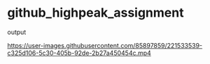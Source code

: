 # github_highpeak_assignment

output


https://user-images.githubusercontent.com/85897859/221533539-c325d106-5c30-405b-92de-2b27a450454c.mp4

